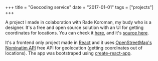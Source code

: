 +++
title = "Geocoding service"
date = "2017-01-01"
tags = ["projects"]
+++

A project I made in colaboration with Rade Koroman, my budy who is a designer. It's a free and open source solution with an UI for getting coordinates for locations. You can check it [here](http://geocoding-services.surge.sh), and it's [source here](https://github.com/davorbadrov/geocoding-service).

It's a frontend only project made in [React](https://facebook.github.io/react/) and it uses [OpenStreetMap's Nominatim API](http://wiki.openstreetmap.org/wiki/Nominatim) free API for geolocation (getting coordinates out of locations). The app was bootstraped using [create-react-app](https://github.com/facebookincubator/create-react-app).
